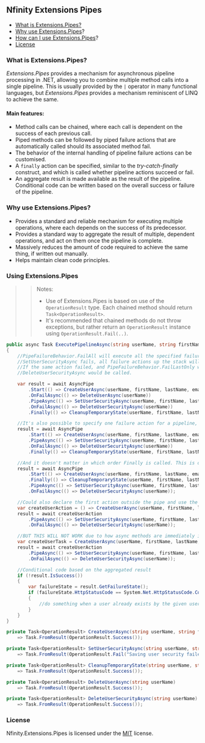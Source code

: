 ## Nfinity Extensions Pipes

- [What is Extensions.Pipes?](#what-is-extensionspipes)
- [Why use Extensions.Pipes](#why-use-extensionspipes)?
- [How can I use Extensions.Pipes](#using-extensionspipes)?
- [License](#license)

### What is Extensions.Pipes?
*Extensions.Pipes* provides a mechanism for asynchronous pipeline processing in .NET, allowing you to combine multiple method calls into a single pipeline. This is usually provided by the `|` operator in many functional languages, but *Extensions.Pipes* provides a mechanism reminiscent of LINQ to achieve the same.

#### Main features:
- Method calls can be chained, where each call is dependent on the success of each previous call.
- Piped methods can be followed by piped failure actions that are automatically called should its associated method fail.
- The behavior of the internal handling of pipeline failure actions can be customised. 
- A `finally` action can be specified, similar to the *try-catch-finally* construct, and which is called whether pipeline actions succeed or fail.
- An aggregate result is made available as the result of the pipeline. Conditional code can be written based on the overall success or failure of the pipeline.

### Why use Extensions.Pipes?
- Provides a standard and reliable mechanism for executing multiple operations, where each depends on the success of its predecessor.
- Provides a standard way to aggregate the result of multiple, dependent operations, and act on them once the pipeline is complete.
- Massively reduces the amount of code required to achieve the same thing, if written out manually.
- Helps maintain clean code principles.

### Using Extensions.Pipes
>> Notes:
>>  - Use of Extensions.Pipes is based on use of the `OperationResult` type. Each chained method should return `Task<OperationResult>`.
>>  - It's recommended that chained methods do not throw exceptions, but rather return an `OperationResult` instance using `OperationResult.Fail(..)`.

```csharp
public async Task ExecutePipelineAsync(string userName, string firstName, string lastName, string email)
{
    //PipeFailureBehavior.FailAll will execute all the specified failure actions, such that if 
    //SetUserSecurityAsync fails, all failure actions up the stack will be called.
    //If the same action failed, and PipeFailureBehavior.FailLastOnly was specified, only 
    //DeleteUserSecurityAsync would be called.

    var result = await AsyncPipe
        .Start(() => CreateUserAsync(userName, firstName, lastName, email), PipeFailureBehavior.FailAll)
        .OnFailAsync(() => DeleteUserAsync(userName))
        .PipeAsync(() => SetUserSecurityAsync(userName, firstName, lastName, email))
        .OnFailAsync(() => DeleteUserSecurityAsync(userName))
        .Finally(() => CleanupTemporaryState(userName, firstName, lastName, email));

    //It's also possible to specify one failure action for a pipeline, which will be called if any action fails.
    result = await AsyncPipe
        .Start(() => CreateUserAsync(userName, firstName, lastName, email), PipeFailureBehavior.FailAll)
        .PipeAsync(() => SetUserSecurityAsync(userName, firstName, lastName, email))
        .OnFailAsync(() => DeleteUserSecurityAsync(userName))
        .Finally(() => CleanupTemporaryState(userName, firstName, lastName, email));

    //And it doesn't matter in which order Finally is called. This is ok.
    result = await AsyncPipe
        .Start(() => CreateUserAsync(userName, firstName, lastName, email), PipeFailureBehavior.FailAll)
        .Finally(() => CleanupTemporaryState(userName, firstName, lastName, email)) //Finally can be out of order
        .PipeAsync(() => SetUserSecurityAsync(userName, firstName, lastName, email))
        .OnFailAsync(() => DeleteUserSecurityAsync(userName));

    //Could also declare the first action outside the pipe and use the extension methods to create the pipeline.
    var createUserAction = () => CreateUserAsync(userName, firstName, lastName, email);
    result = await createUserAction
        .PipeAsync(() => SetUserSecurityAsync(userName, firstName, lastName, email))
        .OnFailAsync(() => DeleteUserSecurityAsync(userName));

    //BUT THIS WILL NOT WORK due to how async methods are immediately invoked
    var createUserTask = CreateUserAsync(userName, firstName, lastName, email);
    result = await createUserAction
        .PipeAsync(() => SetUserSecurityAsync(userName, firstName, lastName, email))
        .OnFailAsync(() => DeleteUserSecurityAsync(userName));

    //Conditional code based on the aggregated result
    if (!result.IsSuccess())
    {
        var failureState = result.GetFailureState();
        if (failureState.HttpStatusCode == System.Net.HttpStatusCode.Conflict)
        {
            //do something when a user already exists by the given username
        }
    }
}

private Task<OperationResult> CreateUserAsync(string userName, string firstName, string lastName, string email)
    => Task.FromResult(OperationResult.Success());

private Task<OperationResult> SetUserSecurityAsync(string userName, string firstName, string lastName, string email)
    => Task.FromResult(OperationResult.Fail("Saving user security failed."));

private Task<OperationResult> CleanupTemporaryState(string userName, string firstName, string lastName, string email)
    => Task.FromResult(OperationResult.Success());

private Task<OperationResult> DeleteUserAsync(string userName)
    => Task.FromResult(OperationResult.Success());

private Task<OperationResult> DeleteUserSecurityAsync(string userName)
    => Task.FromResult(OperationResult.Success());
```


### License
Nfinity.Extensions.Pipes is licensed under the [MIT](LICENSE.txt) license.